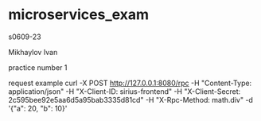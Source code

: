 # microservices_exam
s0609-23

Mikhaylov Ivan

practice number 1

request example
curl -X POST http://127.0.0.1:8080/rpc -H "Content-Type: application/json" -H "X-Client-ID: sirius-frontend" -H "X-Client-Secret: 2c595bee92e5aa6d5a95bab3335d81cd" -H "X-Rpc-Method: math.div" -d '{"a": 20, "b": 10}'

